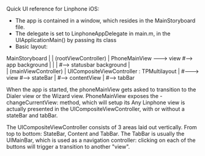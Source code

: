 
Quick UI reference for Linphone iOS:

- The app is contained in a window, which resides in the MainStoryboard file.
- The delegate is set to LinphoneAppDelegate in main.m, in the UIApplicationMain() by passing its class
- Basic layout:


MainStoryboard
		|
		| (rootViewController)
		|
	PhoneMainView ---> view #--> app background
		|					|
		|					#--> statusbar background
		|			
		| (mainViewController)
		|
	UICompositeViewController : TPMultilayout
				|
				#---> view 	#--> stateBar
							|
							#--> contentView
							|
							#--> tabBar


When the app is started, the phoneMainView gets asked to transition to the Dialer view or the Wizard view.
PhoneMainView exposes the -changeCurrentView: method, which will setup its 
Any Linphone view is actually presented in the UICompositeViewController, with or without a stateBar and tabBar.

The UICompositeViewController consists of 3 areas laid out vertically. From top to bottom: StateBar, Content and TabBar.
The TabBar is usually the UIMainBar, which is used as a navigation controller: clicking on each of the buttons will trigger
a transition to another "view".